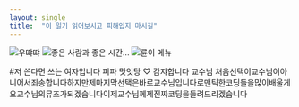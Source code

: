 ```yaml
---
layout: single
title:  "이 일기 읽어보시고 피해입지 마시길"
---
```

![우땨땨](images/example.jpg)
![좋은 사람과 좋은 시간...](.images/post_img)
![륜이 메뉴](images/example.jpg)

#저 쓴다면 쓰는 여자입니다
피파 맛잇당 ♡
감쟈합니다 교수님
처음선택이교수님이아니어서죄송합니다하지만제마지막선택은바로교수님입니다로맨틱한코딩들을많이배울게요교수님의뮤즈가되겠습니다이제교수님께제진짜코딩을들려드리겠습니다
